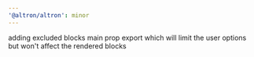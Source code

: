 ```yaml
---
'@altron/altron': minor
---
```


adding excluded blocks main prop export which will limit the user options but won't affect the rendered blocks
